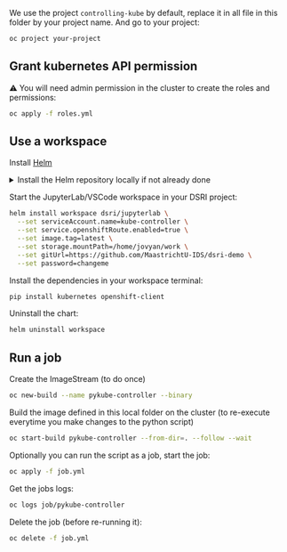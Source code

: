 We use the project `controlling-kube` by default, replace it in all file in this folder by your project name. And go to your project:

```bash
oc project your-project
```

## Grant kubernetes API permission

⚠️ You will need admin permission in the cluster to create the roles and permissions:

```bash
oc apply -f roles.yml
```

## Use a workspace

Install [Helm](https://helm.sh/docs/intro/install/)

<details><summary>Install the Helm repository locally if not already done</summary>

```bash
helm repo add dsri https://maastrichtu-ids.github.io/dsri-helm-charts/
helm repo update
```
</details>

Start the JupyterLab/VSCode workspace in your DSRI project:

```bash
helm install workspace dsri/jupyterlab \
  --set serviceAccount.name=kube-controller \
  --set service.openshiftRoute.enabled=true \
  --set image.tag=latest \
  --set storage.mountPath=/home/jovyan/work \
  --set gitUrl=https://github.com/MaastrichtU-IDS/dsri-demo \
  --set password=changeme
```

Install the dependencies in your workspace terminal:

```bash
pip install kubernetes openshift-client
```

Uninstall the chart:

```bash
helm uninstall workspace
```

## Run a job

Create the ImageStream (to do once)

```bash
oc new-build --name pykube-controller --binary
```

Build the image defined in this local folder on the cluster (to re-execute everytime you make changes to the python script)

```bash
oc start-build pykube-controller --from-dir=. --follow --wait
```

Optionally you can run the script as a job, start the job:

```bash
oc apply -f job.yml
```

Get the jobs logs:

```bash
oc logs job/pykube-controller
```

Delete the job (before re-running it):

```bash
oc delete -f job.yml
```

